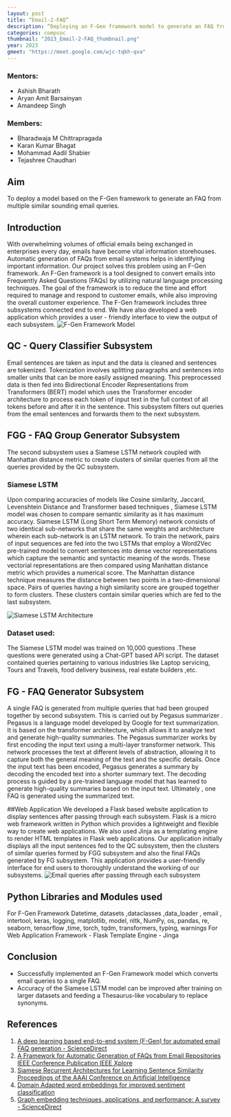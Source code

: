 ```yaml
---
layout: post 
title: “Email-2-FAQ” 
description: “Deploying an F-Gen framework model to generate an FAQ from multiple emails” 
categories: compsoc 
thumbnail: "2023_Email-2-FAQ_thumbnail.png" 
year: 2023 
gmeet: "https://meet.google.com/wjc-tqkh-qva" 
--- 
```


### Mentors: 
- Ashish Bharath 
- Aryan Amit Barsainyan 
- Amandeep Singh 

### Members: 
- Bharadwaja M Chittrapragada 
- Karan Kumar Bhagat 
- Mohammad Aadil Shabier 
- Tejashree Chaudhari 

## Aim 
To deploy a model based on the F-Gen framework to generate an FAQ from multiple similar sounding email queries. 

## Introduction 
With overwhelming volumes of official emails being exchanged in enterprises every day, emails have become vital information storehouses. Automatic generation of FAQs from email systems helps in identifying important information. Our project solves this problem using an F-Gen framework. An F-Gen framework is a tool designed to convert emails into Frequently Asked Questions (FAQs) by utilizing natural language processing techniques. The goal of the framework is to reduce the time and effort required to manage and respond to customer emails, while also improving the overall customer experience. The F-Gen framework includes three subsystems connected end to end. We have also developed a web application which provides a user - friendly interface to view the output of each subsystem.
![F-Gen Framework Model](/virtual-expo/assets/img/compsoc/Email-2-FAQ/Image1_Email-2-FAQ.jpeg)

## QC - Query Classifier Subsystem 
Email sentences are taken as input and the data is cleaned and sentences are tokenized. Tokenization involves splitting paragraphs and sentences into smaller units that can be more easily assigned meaning. This preprocessed data is then fed into Bidirectional Encoder Representations from Transformers (BERT) model which uses the Transformer encoder architecture to process each token of input text in the full context of all tokens before and after it in the sentence. This subsystem filters out queries from the email sentences and forwards them to the next subsystem.

## FGG - FAQ Group Generator Subsystem 
The second subsystem uses a Siamese LSTM network coupled with Manhattan distance metric to create clusters of similar queries from all the queries provided by the QC subsystem. 

### Siamese LSTM 
Upon comparing accuracies of models like Cosine similarity, Jaccard, Levenshtein Distance and Transformer based techniques , Siamese LSTM model was chosen to compare semantic similarity as it has maximum accuracy.
Siamese LSTM (Long Short Term Memory) network consists of two identical sub-networks that share the same weights and architecture wherein each sub-network is an LSTM network. To train the network, pairs of input sequences are fed into the two LSTMs that employ a Word2Vec pre-trained model to convert sentences into dense vector representations which capture the semantic and syntactic meaning of the words. These vectorial representations are then compared using Manhattan distance metric which provides a numerical score. The
Manhattan distance technique measures the distance between two points in a two-dimensional space. Pairs of queries having a high similarity score are grouped together to form clusters. These clusters contain similar queries which are fed to the last subsystem.

![Siamese LSTM Architecture](/virtual-expo/assets/img/compsoc/Email-2-FAQ/Image2_Email-2-FAQ.png) 
### Dataset used: 
The Siamese LSTM model was trained on 10,000 questions .These questions were generated using a Chat-GPT based API script. The dataset contained queries pertaining to various industries like Laptop servicing, Tours and Travels, food delivery business, real estate builders ,etc. 

## FG - FAQ Generator Subsystem 
A single FAQ is generated from multiple queries that had been grouped together by second subsystem. This is carried out by  Pegasus summarizer . Pegasus is a language model developed by Google for text summarization. It is based on the transformer architecture,
which allows it to analyze text and generate high-quality summaries. The Pegasus summarizer works by first encoding the input text using a multi-layer transformer network. This network
processes the text at different levels of abstraction, allowing it to capture both the general meaning of the text and the specific details. Once the input text has been encoded, Pegasus generates a summary by decoding the encoded text into a shorter summary text. The decoding process is guided by a pre-trained language model that has learned to generate high-quality summaries based on the input text. Ultimately , one  FAQ is generated using the summarized text. 

##Web Application
We developed a Flask based website application to display sentences after passing through each subsystem. Flask is a micro web framework written in Python which provides a lightweight and flexible way to create web applications. We also used Jinja as a templating engine to render HTML templates in Flask web applications. Our application initially displays all the input sentences fed to the QC subsystem, then the clusters of similar queries formed by FGG subsystem and also the final FAQs generated by FG subsystem. This application provides a user-friendly interface for end users to thoroughly understand the working of our subsystems.
![Email queries after passing through each subsystem](/virtual-expo/assets/img/compsoc/Email-2-FAQ/Image3_Email-2-FAQ.png) 
## Python Libraries and Modules used 
For F-Gen Framework
Datetime, datasets ,dataclasses ,data_loader , email , intertool, keras, logging, matplotlib, model, nltk, NumPy, os, pandas, re, seaborn, tensorflow ,time, torch, tqdm, transformers, typing, warnings
For Web Application
Framework - Flask
Template Engine - Jinga
## Conclusion 
- Successfully implemented an F-Gen Framework model which converts email queries to a single FAQ. 
- Accuracy of the Siamese LSTM model can be improved after training on larger datasets and feeding a Thesaurus-like vocabulary to replace synonyms. 

## References 
1. [A deep learning based end-to-end system (F-Gen) for automated email FAQ generation - ScienceDirect](https://www.sciencedirect.com/science/article/pii/S0957417421012525?via%3Dihub) 
2. [A Framework for Automatic Generation of FAQs from Email Repositories  IEEE Conference Publication  IEEE Xplore]( https://ieeexplore.ieee.org/document/8614894) 
3. [Siamese Recurrent Architectures for Learning Sentence Similarity  Proceedings of the AAAI Conference on Artificial Intelligence](https://ojs.aaai.org/index.php/AAAI/article/view/10350) 
4. [Domain Adapted word embeddings for improved sentiment classification](https://arxiv.org/abs/1805.04576) 
5. [Graph embedding techniques, applications, and performance: A survey - ScienceDirect](https://www.sciencedirect.com/science/article/pii/S0950705118301540)
